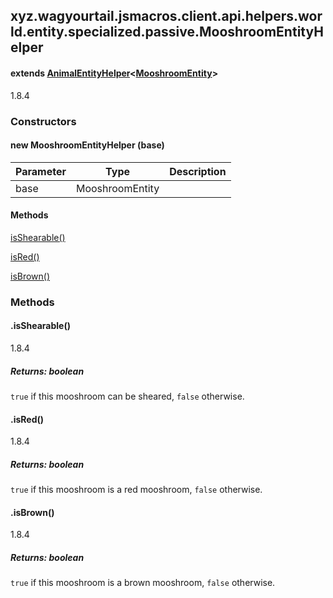 

xyz.wagyourtail.jsmacros.client.api.helpers.world.entity.specialized.passive.MooshroomEntityHelper
--------------------------------------------------------------------------------------------------

#### extends [AnimalEntityHelper](1.9.2/xyz/wagyourtail/jsmacros/client/api/helpers/world/entity/specialized/passive/AnimalEntityHelper.html)<[MooshroomEntity](https://wagyourtail.xyz/Projects/MinecraftMappingViewer/App?mapping=INTERMEDIARY,YARN&version=1.20.5&search=net/minecraft/entity/passive/MooshroomEntity)>

1.8.4

### Constructors

#### new MooshroomEntityHelper (base)

| Parameter | Type | Description |
|---|---|---|
| base | MooshroomEntity |  |



#### Methods

[isShearable()](#isShearable-)


[isRed()](#isRed-)


[isBrown()](#isBrown-)



### Methods

#### .isShearable()

1.8.4


##### Returns: boolean

`true` if this mooshroom can be sheared, `false` otherwise.



#### .isRed()

1.8.4


##### Returns: boolean

`true` if this mooshroom is a red mooshroom, `false` otherwise.



#### .isBrown()

1.8.4


##### Returns: boolean

`true` if this mooshroom is a brown mooshroom, `false` otherwise.




